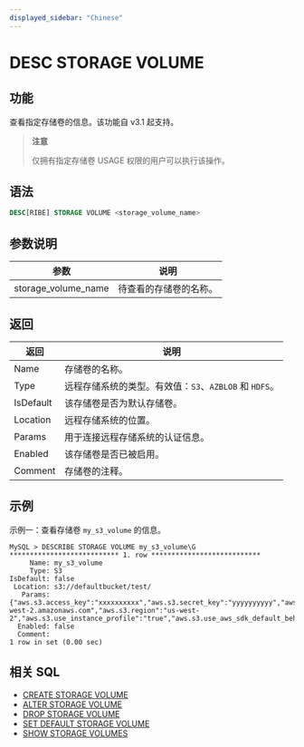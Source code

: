 ```yaml
---
displayed_sidebar: "Chinese"
---
```


# DESC STORAGE VOLUME

## 功能

查看指定存储卷的信息。该功能自 v3.1 起支持。

> **注意**
>
> 仅拥有指定存储卷 USAGE 权限的用户可以执行该操作。

## 语法

```SQL
DESC[RIBE] STORAGE VOLUME <storage_volume_name>
```

## 参数说明

| **参数**            | **说明**               |
| ------------------- | ---------------------- |
| storage_volume_name | 待查看的存储卷的名称。 |

## 返回

| **返回**  | **说明**                                                |
| --------- | ------------------------------------------------------- |
| Name      | 存储卷的名称。                                          |
| Type      | 远程存储系统的类型。有效值：`S3`、`AZBLOB` 和 `HDFS`。 |
| IsDefault | 该存储卷是否为默认存储卷。                              |
| Location  | 远程存储系统的位置。                                    |
| Params    | 用于连接远程存储系统的认证信息。                        |
| Enabled   | 该存储卷是否已被启用。                                  |
| Comment   | 存储卷的注释。                                          |

## 示例

示例一：查看存储卷 `my_s3_volume` 的信息。

```Plain
MySQL > DESCRIBE STORAGE VOLUME my_s3_volume\G
*************************** 1. row ***************************
     Name: my_s3_volume
     Type: S3
IsDefault: false
 Location: s3://defaultbucket/test/
   Params: {"aws.s3.access_key":"xxxxxxxxxx","aws.s3.secret_key":"yyyyyyyyyy","aws.s3.endpoint":"https://s3.us-west-2.amazonaws.com","aws.s3.region":"us-west-2","aws.s3.use_instance_profile":"true","aws.s3.use_aws_sdk_default_behavior":"false"}
  Enabled: false
  Comment: 
1 row in set (0.00 sec)
```

## 相关 SQL

- [CREATE STORAGE VOLUME](./CREATE_STORAGE_VOLUME.md)
- [ALTER STORAGE VOLUME](./ALTER_STORAGE_VOLUME.md)
- [DROP STORAGE VOLUME](./DROP_STORAGE_VOLUME.md)
- [SET DEFAULT STORAGE VOLUME](./SET_DEFAULT_STORAGE_VOLUME.md)
- [SHOW STORAGE VOLUMES](./SHOW_STORAGE_VOLUMES.md)
